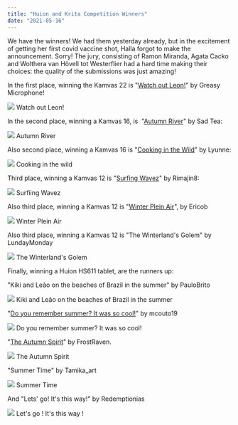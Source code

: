```yaml
---
title: "Huion and Krita Competition Winners"
date: "2021-05-16"
---
```


We have the winners! We had them yesterday already, but in the excitement of getting her first covid vaccine shot, Halla forgot to make the announcement. Sorry! The jury, consisting of Ramon Miranda, Agata Cacko and Wolthera van Hövell tot Westerflier had a hard time making their choices: the quality of the submissions was just amazing!

In the first place, winning the Kamvas 22 is "[Watch out Leon!](https://krita-artists.org/t/watch-out-leon/21706)" by Greasy Microphone!

![](../images/competition_1-1024x724.jpg) Watch out Leon!

In the second place, winning a Kamvas 16, is  "[Autumn River](https://krita-artists.org/t/autumn-river/22274)" by Sad Tea:

![](../images/competition_2-1024x540.png) Autumn River

Also second place, winning a Kamvas 16 is "[Cooking in the Wild](https://krita-artists.org/t/cooking-in-the-wild/22264)" by Lyunne:

![](../images/competion_3-1024x589.png) Cooking in the wild

Third place, winning a Kamvas 12 is "[Surfing Wavez](https://krita-artists.org/t/surfing-wavez/21518)" by Rimajin8:

![](../images/competition_4-1024x681.jpg) Surfiing Wavez

Also third place, winning a Kamvas 12 is "[Winter Plein Air](https://krita-artists.org/t/winter-plein-air/19622)", by Ericob

![](../images/competition_5-1024x1024.png) Winter Plein Air

Also third place, winning a Kamvas 12 is "The Winterland's Golem" by LundayMonday

![](../images/competition_6-1024x567.jpeg) The Winterland's Golem

Finally, winning a Huion HS611 tablet, are the runners up:

"Kiki and Leão on the beaches of Brazil in the summer" by PauloBrito

![](../images/competition_7-1024x723.jpg) Kiki and Leão on the beaches of Brazil in the summer

"[Do you remember summer? It was so cool!](https://krita-artists.org/t/do-you-remember-summer-it-was-so-cool/22258)" by mcouto19

![](../images/compeitition_8-1024x725.jpg) Do you remember summer? It was so cool!

"[The Autumn Spirit](https://krita-artists.org/t/the-autumn-spirit/21638)" by FrostRaven.

![](../images/competiiton_9-1024x576.jpeg) The Autumn Spirit

"Summer Time" by Tamika_art

![](../images/competition_10-1024x576.jpeg) Summer Time

And "Lets' go! It's this way!" by Redemptionias

![](../images/competition_11-1024x683.jpg) Let's go ! It's this way !
